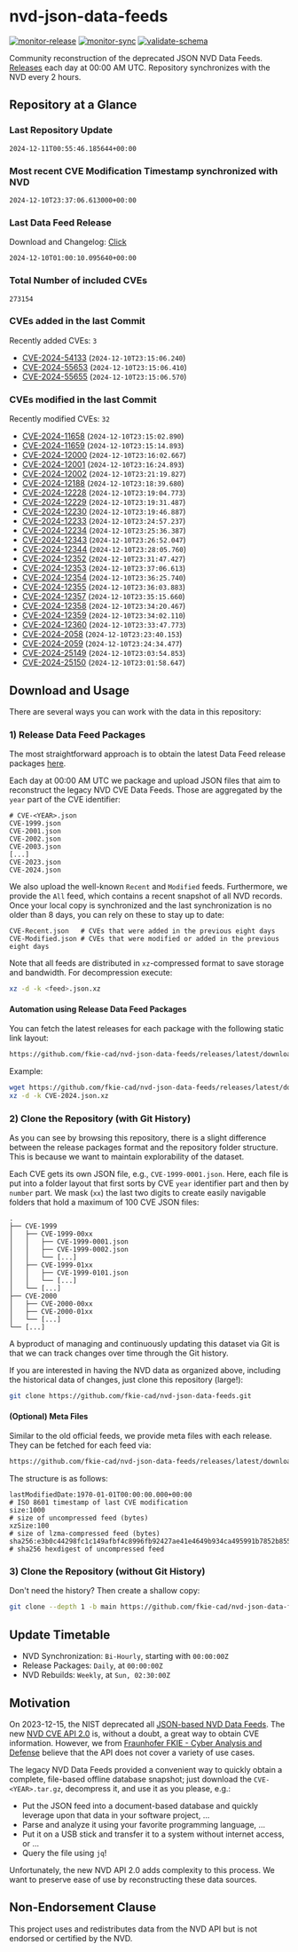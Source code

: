 # nvd-json-data-feeds

[![monitor-release](https://github.com/fkie-cad/nvd-json-data-feeds/actions/workflows/monitor_release.yml/badge.svg)](https://github.com/fkie-cad/nvd-json-data-feeds/actions/workflows/monitor_release.yml)
[![monitor-sync](https://github.com/fkie-cad/nvd-json-data-feeds/actions/workflows/monitor_sync.yml/badge.svg)](https://github.com/fkie-cad/nvd-json-data-feeds/actions/workflows/monitor_sync.yml)
[![validate-schema](https://github.com/fkie-cad/nvd-json-data-feeds/actions/workflows/validate_schema.yml/badge.svg)](https://github.com/fkie-cad/nvd-json-data-feeds/actions/workflows/validate_schema.yml)

Community reconstruction of the deprecated JSON NVD Data Feeds.
[Releases](https://github.com/fkie-cad/nvd-json-data-feeds/releases/latest) each day at 00:00 AM UTC.
Repository synchronizes with the NVD every 2 hours.

## Repository at a Glance

### Last Repository Update

```plain
2024-12-11T00:55:46.185644+00:00
```

### Most recent CVE Modification Timestamp synchronized with NVD

```plain
2024-12-10T23:37:06.613000+00:00
```

### Last Data Feed Release

Download and Changelog: [Click](https://github.com/fkie-cad/nvd-json-data-feeds/releases/latest)

```plain
2024-12-10T01:00:10.095640+00:00
```

### Total Number of included CVEs

```plain
273154
```

### CVEs added in the last Commit

Recently added CVEs: `3`

- [CVE-2024-54133](CVE-2024/CVE-2024-541xx/CVE-2024-54133.json) (`2024-12-10T23:15:06.240`)
- [CVE-2024-55653](CVE-2024/CVE-2024-556xx/CVE-2024-55653.json) (`2024-12-10T23:15:06.410`)
- [CVE-2024-55655](CVE-2024/CVE-2024-556xx/CVE-2024-55655.json) (`2024-12-10T23:15:06.570`)


### CVEs modified in the last Commit

Recently modified CVEs: `32`

- [CVE-2024-11658](CVE-2024/CVE-2024-116xx/CVE-2024-11658.json) (`2024-12-10T23:15:02.890`)
- [CVE-2024-11659](CVE-2024/CVE-2024-116xx/CVE-2024-11659.json) (`2024-12-10T23:15:14.893`)
- [CVE-2024-12000](CVE-2024/CVE-2024-120xx/CVE-2024-12000.json) (`2024-12-10T23:16:02.667`)
- [CVE-2024-12001](CVE-2024/CVE-2024-120xx/CVE-2024-12001.json) (`2024-12-10T23:16:24.893`)
- [CVE-2024-12002](CVE-2024/CVE-2024-120xx/CVE-2024-12002.json) (`2024-12-10T23:21:19.827`)
- [CVE-2024-12188](CVE-2024/CVE-2024-121xx/CVE-2024-12188.json) (`2024-12-10T23:18:39.680`)
- [CVE-2024-12228](CVE-2024/CVE-2024-122xx/CVE-2024-12228.json) (`2024-12-10T23:19:04.773`)
- [CVE-2024-12229](CVE-2024/CVE-2024-122xx/CVE-2024-12229.json) (`2024-12-10T23:19:31.487`)
- [CVE-2024-12230](CVE-2024/CVE-2024-122xx/CVE-2024-12230.json) (`2024-12-10T23:19:46.887`)
- [CVE-2024-12233](CVE-2024/CVE-2024-122xx/CVE-2024-12233.json) (`2024-12-10T23:24:57.237`)
- [CVE-2024-12234](CVE-2024/CVE-2024-122xx/CVE-2024-12234.json) (`2024-12-10T23:25:36.387`)
- [CVE-2024-12343](CVE-2024/CVE-2024-123xx/CVE-2024-12343.json) (`2024-12-10T23:26:52.047`)
- [CVE-2024-12344](CVE-2024/CVE-2024-123xx/CVE-2024-12344.json) (`2024-12-10T23:28:05.760`)
- [CVE-2024-12352](CVE-2024/CVE-2024-123xx/CVE-2024-12352.json) (`2024-12-10T23:31:47.427`)
- [CVE-2024-12353](CVE-2024/CVE-2024-123xx/CVE-2024-12353.json) (`2024-12-10T23:37:06.613`)
- [CVE-2024-12354](CVE-2024/CVE-2024-123xx/CVE-2024-12354.json) (`2024-12-10T23:36:25.740`)
- [CVE-2024-12355](CVE-2024/CVE-2024-123xx/CVE-2024-12355.json) (`2024-12-10T23:36:03.883`)
- [CVE-2024-12357](CVE-2024/CVE-2024-123xx/CVE-2024-12357.json) (`2024-12-10T23:35:15.660`)
- [CVE-2024-12358](CVE-2024/CVE-2024-123xx/CVE-2024-12358.json) (`2024-12-10T23:34:20.467`)
- [CVE-2024-12359](CVE-2024/CVE-2024-123xx/CVE-2024-12359.json) (`2024-12-10T23:34:02.110`)
- [CVE-2024-12360](CVE-2024/CVE-2024-123xx/CVE-2024-12360.json) (`2024-12-10T23:33:47.773`)
- [CVE-2024-2058](CVE-2024/CVE-2024-20xx/CVE-2024-2058.json) (`2024-12-10T23:23:40.153`)
- [CVE-2024-2059](CVE-2024/CVE-2024-20xx/CVE-2024-2059.json) (`2024-12-10T23:24:34.477`)
- [CVE-2024-25149](CVE-2024/CVE-2024-251xx/CVE-2024-25149.json) (`2024-12-10T23:03:54.853`)
- [CVE-2024-25150](CVE-2024/CVE-2024-251xx/CVE-2024-25150.json) (`2024-12-10T23:01:58.647`)


## Download and Usage

There are several ways you can work with the data in this repository:

### 1) Release Data Feed Packages

The most straightforward approach is to obtain the latest Data Feed release packages [here](https://github.com/fkie-cad/nvd-json-data-feeds/releases/latest).

Each day at 00:00 AM UTC we package and upload JSON files that aim to reconstruct the legacy NVD CVE Data Feeds.
Those are aggregated by the `year` part of the CVE identifier:

```
# CVE-<YEAR>.json
CVE-1999.json
CVE-2001.json
CVE-2002.json
CVE-2003.json
[...]
CVE-2023.json
CVE-2024.json
```

We also upload the well-known `Recent` and `Modified` feeds.
Furthermore, we provide the `All` feed, which contains a recent snapshot of all NVD records.
Once your local copy is synchronized and the last synchronization is no older than 8 days, you can rely on these to stay up to date:

```plain
CVE-Recent.json   # CVEs that were added in the previous eight days
CVE-Modified.json # CVEs that were modified or added in the previous eight days
```

Note that all feeds are distributed in `xz`-compressed format to save storage and bandwidth.
For decompression execute:

```sh
xz -d -k <feed>.json.xz
```

#### Automation using Release Data Feed Packages

You can fetch the latest releases for each package with the following static link layout:

```sh
https://github.com/fkie-cad/nvd-json-data-feeds/releases/latest/download/CVE-<YEAR>.json.xz
```

Example:

```sh
wget https://github.com/fkie-cad/nvd-json-data-feeds/releases/latest/download/CVE-2024.json.xz
xz -d -k CVE-2024.json.xz
```

### 2) Clone the Repository (with Git History)

As you can see by browsing this repository, there is a slight difference between the release packages format and the repository folder structure.
This is because we want to maintain explorability of the dataset.

Each CVE gets its own JSON file, e.g., `CVE-1999-0001.json`.
Here, each file is put into a folder layout that first sorts by CVE `year` identifier part and then by `number` part.
We mask (`xx`) the last two digits to create easily navigable folders that hold a maximum of 100 CVE JSON files:

```plain
.
├── CVE-1999
│   ├── CVE-1999-00xx
│   │   ├── CVE-1999-0001.json
│   │   ├── CVE-1999-0002.json
│   │   └── [...]
│   ├── CVE-1999-01xx
│   │   ├── CVE-1999-0101.json
│   │   └── [...]
│   └── [...]
├── CVE-2000
│   ├── CVE-2000-00xx
│   ├── CVE-2000-01xx
│   └── [...]
└── [...]
```

A byproduct of managing and continuously updating this dataset via Git is that we can track changes over time through the Git history.

If you are interested in having the NVD data as organized above, including the historical data of changes, just clone this repository (large!):

```sh
git clone https://github.com/fkie-cad/nvd-json-data-feeds.git
```

#### (Optional) Meta Files

Similar to the old official feeds, we provide meta files with each release. They can be fetched for each feed via:

```sh
https://github.com/fkie-cad/nvd-json-data-feeds/releases/latest/download/CVE-<YEAR>.meta
```

The structure is as follows:

```plain
lastModifiedDate:1970-01-01T00:00:00.000+00:00                          # ISO 8601 timestamp of last CVE modification
size:1000                                                               # size of uncompressed feed (bytes)
xzSize:100                                                              # size of lzma-compressed feed (bytes)
sha256:e3b0c44298fc1c149afbf4c8996fb92427ae41e4649b934ca495991b7852b855 # sha256 hexdigest of uncompressed feed
```

### 3) Clone the Repository (without Git History)

Don't need the history? Then create a shallow copy:

```sh
git clone --depth 1 -b main https://github.com/fkie-cad/nvd-json-data-feeds.git
```


## Update Timetable

* NVD Synchronization: `Bi-Hourly`, starting with `00:00:00Z`
* Release Packages: `Daily`, at `00:00:00Z`
* NVD Rebuilds: `Weekly`, at `Sun, 02:30:00Z`


## Motivation

On 2023-12-15, the NIST deprecated all [JSON-based NVD Data Feeds](https://nvd.nist.gov/vuln/data-feeds#divRetirementBanner-1).
The new [NVD CVE API 2.0](https://nvd.nist.gov/developers/vulnerabilities) is, without a doubt, a great way to obtain CVE information.
However, we from [Fraunhofer FKIE - Cyber Analysis and Defense](https://www.fkie.fraunhofer.de/en/departments/cad.html) believe that the API does not cover a variety of use cases.

The legacy NVD Data Feeds provided a convenient way to quickly obtain a complete, file-based offline database snapshot; just download the `CVE-<YEAR>.tar.gz`, decompress it, and use it as you please, e.g.:

- Put the JSON feed into a document-based database and quickly leverage upon that data in your software project, ...
- Parse and analyze it using your favorite programming language, ...
- Put it on a USB stick and transfer it to a system without internet access, or ...
- Query the file using `jq`!

Unfortunately, the new NVD API 2.0 adds complexity to this process.
We want to preserve ease of use by reconstructing these data sources.

## Non-Endorsement Clause

This project uses and redistributes data from the NVD API but is not endorsed or certified by the NVD.